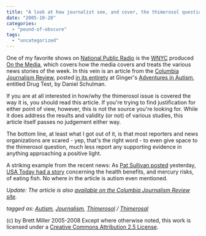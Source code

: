 ```yaml
---
title: "A look at how journalist see, and cover, the thimerosol question"
date: "2005-10-28"
categories: 
  - "pound-of-obscure"
tags: 
  - "uncategorized"
---
```


One of my favorite shows on [National Public Radio](http://www.npr.org/) is the [WNYC](http://www.wnyc.org/) produced [On the Media](http://www.onthemedia.org/), which covers how the media covers and treats the various news stories of the week. In this vein is an article from the [Columbia Journalism Review](http://www.cjr.org/), posted [in its entirety](http://adventuresinautism.blogspot.com/2005/10/columbia-journalism-review-on.html) at Ginger's [Adventures in Autism](http://adventuresinautism.blogspot.com/), entitled Drug Test, by Daniel Schulman.  
  
If you are at all interested in how/why the thimerosol issue is covered the way it is, you should read this article. If you're trying to find justification for either point of view, however, this is not the source you're looking for. While it does address the results and validity (or not) of various studies, this article itself passes no judgement either way.  
  
The bottom line, at least what I got out of it, is that most reporters and news organizations are scared - yep, that's the right word - to even give space to the thimerosol question, much less report any supporting evidence in anything approaching a positive light.  
  
A striking example from the recent news: As [Pat Sullivan posted](http://www.patsullivan.com/blog/2005/10/fish_and_health.html) yesterday, [USA Today had a story](http://www.usatoday.com/news/health/2005-10-25-mercury-fish_x.htm) concerning the health benefits, and mercury risks, of eating fish. No where in the article is autism even mentioned.  
  
_Update: The article is also [available on the Columbia Journalism Review site](http://www.cjr.org/issues/2005/6/schulman.asp)._  
  
_tagged as: [Autism](http://technorati.com/tag/autism), [Journalism](http://technorati.com/tag/journalism), [Thimerosol](http://technorati.com/tag/thimerosol) / [Thimerosal](http://technorati.com/tag/thimerosal)_

(c) by Brett Miller 2005-2008 Except where otherwise noted, this work is licensed under a [Creative Commons Attribution 2.5 License](http://creativecommons.org/licenses/by/2.5/).
